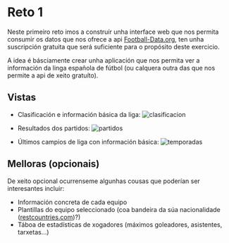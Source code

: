 # Reto 1

Neste primeiro reto imos a construír unha interface web que nos permita consumir os datos que nos ofrece a api [Football-Data.org], ten unha suscripción gratuita que será suficiente para o propósito deste exercicio.

A idea é básciamente crear unha aplicación que nos permita ver a información da linga española de fútbol (ou calquera outra das que nos permite a api de xeito gratuíto).

## Vistas

- Clasificación e información básica da liga:
![clasificacion]

- Resultados dos partidos:
![partidos]

- Últimos campios de liga con información básica:
![temporadas]

## Melloras (opcionais)

De xeito opcional ocurrenseme algunhas cousas que poderían ser interesantes incluir:

- Información concreta de cada equipo
- Plantillas do equipo seleccionado (coa bandeira da súa nacionalidade ([restcountries.com])?)
- Táboa de estadísticas de xogadores (máximos goleadores, asistentes, tarxetas...)

<!-- Enlaces externos -->
[proxectos-ui-modules]:
<https://github.com/efja/proxectOS-UI/tree/master/src/app/modules>

[api-list]:
<https://github.com/public-apis/public-apis>

[restcountries.com]:
<https://restcountries.com/>

[covid-19-api]:
<https://github.com/M-Media-Group/Covid-19-API>

[Football-Data.org]:
<https://www.football-data.org/documentation/quickstart>

<!-- IMAXES -->
[clasificacion]:
<img/clasificacion.png>

[partidos]:
<img/partidos.png>

[temporadas]:
<img/temporadas.png>
